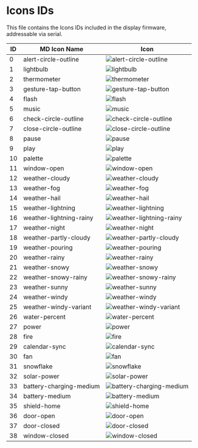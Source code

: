 
# Icons IDs
This file contains the Icons IDs included in the display firmware, addressable via serial.

ID | MD Icon Name | Icon
-- | ------------ | ----
0 | alert-circle-outline | ![alert-circle-outline](https://raw.githubusercontent.com/Templarian/MaterialDesign-SVG/0aeb4d612644d80d9d1fe242f705f362985de5dc/svg/alert-circle-outline.svg)
1 | lightbulb | ![lightbulb](https://raw.githubusercontent.com/Templarian/MaterialDesign-SVG/0aeb4d612644d80d9d1fe242f705f362985de5dc/svg/lightbulb.svg)
2 | thermometer | ![thermometer](https://raw.githubusercontent.com/Templarian/MaterialDesign-SVG/0aeb4d612644d80d9d1fe242f705f362985de5dc/svg/thermometer.svg)
3 | gesture-tap-button | ![gesture-tap-button](https://raw.githubusercontent.com/Templarian/MaterialDesign-SVG/0aeb4d612644d80d9d1fe242f705f362985de5dc/svg/gesture-tap-button.svg)
4 | flash | ![flash](https://raw.githubusercontent.com/Templarian/MaterialDesign-SVG/0aeb4d612644d80d9d1fe242f705f362985de5dc/svg/flash.svg)
5 | music | ![music](https://raw.githubusercontent.com/Templarian/MaterialDesign-SVG/0aeb4d612644d80d9d1fe242f705f362985de5dc/svg/music.svg)
6 | check-circle-outline | ![check-circle-outline](https://raw.githubusercontent.com/Templarian/MaterialDesign-SVG/0aeb4d612644d80d9d1fe242f705f362985de5dc/svg/check-circle-outline.svg)
7 | close-circle-outline | ![close-circle-outline](https://raw.githubusercontent.com/Templarian/MaterialDesign-SVG/0aeb4d612644d80d9d1fe242f705f362985de5dc/svg/close-circle-outline.svg)
8 | pause | ![pause](https://raw.githubusercontent.com/Templarian/MaterialDesign-SVG/0aeb4d612644d80d9d1fe242f705f362985de5dc/svg/pause.svg)
9 | play | ![play](https://raw.githubusercontent.com/Templarian/MaterialDesign-SVG/0aeb4d612644d80d9d1fe242f705f362985de5dc/svg/play.svg)
10 | palette | ![palette](https://raw.githubusercontent.com/Templarian/MaterialDesign-SVG/0aeb4d612644d80d9d1fe242f705f362985de5dc/svg/palette.svg)
11 | window-open | ![window-open](https://raw.githubusercontent.com/Templarian/MaterialDesign-SVG/0aeb4d612644d80d9d1fe242f705f362985de5dc/svg/window-open.svg)
12 | weather-cloudy | ![weather-cloudy](https://raw.githubusercontent.com/Templarian/MaterialDesign-SVG/0aeb4d612644d80d9d1fe242f705f362985de5dc/svg/weather-cloudy.svg)
13 | weather-fog | ![weather-fog](https://raw.githubusercontent.com/Templarian/MaterialDesign-SVG/0aeb4d612644d80d9d1fe242f705f362985de5dc/svg/weather-fog.svg)
14 | weather-hail | ![weather-hail](https://raw.githubusercontent.com/Templarian/MaterialDesign-SVG/0aeb4d612644d80d9d1fe242f705f362985de5dc/svg/weather-hail.svg)
15 | weather-lightning | ![weather-lightning](https://raw.githubusercontent.com/Templarian/MaterialDesign-SVG/0aeb4d612644d80d9d1fe242f705f362985de5dc/svg/weather-lightning.svg)
16 | weather-lightning-rainy | ![weather-lightning-rainy](https://raw.githubusercontent.com/Templarian/MaterialDesign-SVG/0aeb4d612644d80d9d1fe242f705f362985de5dc/svg/weather-lightning-rainy.svg)
17 | weather-night | ![weather-night](https://raw.githubusercontent.com/Templarian/MaterialDesign-SVG/0aeb4d612644d80d9d1fe242f705f362985de5dc/svg/weather-night.svg)
18 | weather-partly-cloudy | ![weather-partly-cloudy](https://raw.githubusercontent.com/Templarian/MaterialDesign-SVG/0aeb4d612644d80d9d1fe242f705f362985de5dc/svg/weather-partly-cloudy.svg)
19 | weather-pouring | ![weather-pouring](https://raw.githubusercontent.com/Templarian/MaterialDesign-SVG/0aeb4d612644d80d9d1fe242f705f362985de5dc/svg/weather-pouring.svg)
20 | weather-rainy | ![weather-rainy](https://raw.githubusercontent.com/Templarian/MaterialDesign-SVG/0aeb4d612644d80d9d1fe242f705f362985de5dc/svg/weather-rainy.svg)
21 | weather-snowy | ![weather-snowy](https://raw.githubusercontent.com/Templarian/MaterialDesign-SVG/0aeb4d612644d80d9d1fe242f705f362985de5dc/svg/weather-snowy.svg)
22 | weather-snowy-rainy | ![weather-snowy-rainy](https://raw.githubusercontent.com/Templarian/MaterialDesign-SVG/0aeb4d612644d80d9d1fe242f705f362985de5dc/svg/weather-snowy-rainy.svg)
23 | weather-sunny | ![weather-sunny](https://raw.githubusercontent.com/Templarian/MaterialDesign-SVG/0aeb4d612644d80d9d1fe242f705f362985de5dc/svg/weather-sunny.svg)
24 | weather-windy | ![weather-windy](https://raw.githubusercontent.com/Templarian/MaterialDesign-SVG/0aeb4d612644d80d9d1fe242f705f362985de5dc/svg/weather-windy.svg)
25 | weather-windy-variant | ![weather-windy-variant](https://raw.githubusercontent.com/Templarian/MaterialDesign-SVG/0aeb4d612644d80d9d1fe242f705f362985de5dc/svg/weather-windy-variant.svg)
26 | water-percent | ![water-percent](https://raw.githubusercontent.com/Templarian/MaterialDesign-SVG/0aeb4d612644d80d9d1fe242f705f362985de5dc/svg/water-percent.svg)
27 | power | ![power](https://raw.githubusercontent.com/Templarian/MaterialDesign-SVG/0aeb4d612644d80d9d1fe242f705f362985de5dc/svg/power.svg)
28 | fire | ![fire](https://raw.githubusercontent.com/Templarian/MaterialDesign-SVG/0aeb4d612644d80d9d1fe242f705f362985de5dc/svg/fire.svg)
29 | calendar-sync | ![calendar-sync](https://raw.githubusercontent.com/Templarian/MaterialDesign-SVG/0aeb4d612644d80d9d1fe242f705f362985de5dc/svg/calendar-sync.svg)
30 | fan | ![fan](https://raw.githubusercontent.com/Templarian/MaterialDesign-SVG/0aeb4d612644d80d9d1fe242f705f362985de5dc/svg/fan.svg)
31 | snowflake | ![snowflake](https://raw.githubusercontent.com/Templarian/MaterialDesign-SVG/0aeb4d612644d80d9d1fe242f705f362985de5dc/svg/snowflake.svg)
32 | solar-power | ![solar-power](https://raw.githubusercontent.com/Templarian/MaterialDesign-SVG/0aeb4d612644d80d9d1fe242f705f362985de5dc/svg/solar-power.svg)
33 | battery-charging-medium | ![battery-charging-medium](https://raw.githubusercontent.com/Templarian/MaterialDesign-SVG/0aeb4d612644d80d9d1fe242f705f362985de5dc/svg/battery-charging-medium.svg)
34 | battery-medium | ![battery-medium](https://raw.githubusercontent.com/Templarian/MaterialDesign-SVG/0aeb4d612644d80d9d1fe242f705f362985de5dc/svg/battery-medium.svg)
35 | shield-home | ![shield-home](https://raw.githubusercontent.com/Templarian/MaterialDesign-SVG/0aeb4d612644d80d9d1fe242f705f362985de5dc/svg/shield-home.svg)
36 | door-open | ![door-open](https://raw.githubusercontent.com/Templarian/MaterialDesign-SVG/0aeb4d612644d80d9d1fe242f705f362985de5dc/svg/door-open.svg)
37 | door-closed | ![door-closed](https://raw.githubusercontent.com/Templarian/MaterialDesign-SVG/0aeb4d612644d80d9d1fe242f705f362985de5dc/svg/door-closed.svg)
38 | window-closed | ![window-closed](https://raw.githubusercontent.com/Templarian/MaterialDesign-SVG/0aeb4d612644d80d9d1fe242f705f362985de5dc/svg/window-closed.svg)
